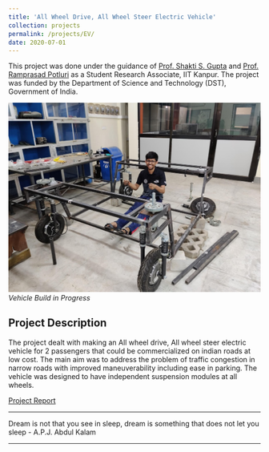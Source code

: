 ```yaml
---
title: 'All Wheel Drive, All Wheel Steer Electric Vehicle'
collection: projects
permalink: /projects/EV/
date: 2020-07-01
---
```


This project was done under the guidance of [Prof. Shakti S. Gupta](http://home.iitk.ac.in/~ssgupta/) and [Prof. Ramprasad Potluri](http://home.iitk.ac.in/~potluri/) as a Student Research Associate, IIT Kanpur. The project was funded by the Department of Science and Technology (DST), Government of India.

![EV](/images/ev-1.jpg)
*Vehicle Build in Progress*

Project Description
---

The project dealt with making an All wheel drive, All wheel steer electric vehicle for 2 passengers that could be commercialized on indian roads at low cost. The main aim was to address the problem of traffic congestion in narrow roads with improved maneuverability including ease in parking. The vehicle was designed to have independent suspension modules at all wheels.

[Project Report](http://exampleurl.com)

---

Dream is not that you see in sleep, dream is something that does not let you sleep - A.P.J. Abdul Kalam

---
